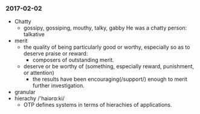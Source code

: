 ### 2017-02-02
  - Chatty
    + gossipy, gossiping, mouthy, talky, gabby
      He was a chatty person: talkative
  - merit
    + the quality of being particularly good or worthy, especially so as to deserve praise or reward:
      - composers of outstanding merit.
    + deserve or be worthy of (something, especially reward, punishment, or attention)
      -  the results have been encouraging(/support/) enough to merit further investigation.
  - granular
  - hierachy  /'haiərɑ:ki/
    + OTP defines systems in terms of hierachies of applications. 
